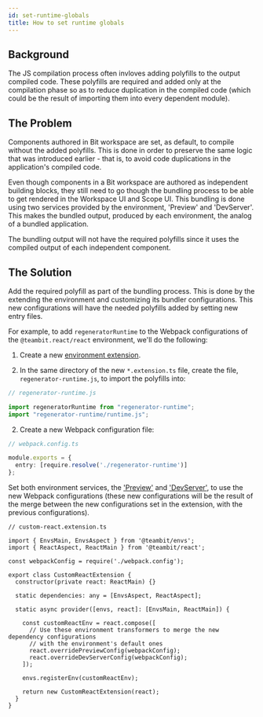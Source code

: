 ```yaml
---
id: set-runtime-globals
title: How to set runtime globals
---
```

## Background
The JS compilation process often invloves adding polyfills to the output compiled code. These polyfills are required and added only at the compilation phase so as to reduce duplication in the compiled code (which could be the result of importing them into every dependent module).

## The Problem
Components authored in Bit workspace are set, as default, to compile without the added polyfills. This is done in order to preserve the same logic that was introduced earlier - that is, to avoid code duplications in the application's compiled code.

Even though components in a Bit workspace are authored as independent building blocks, they still need to go though the bundling process to be able to get rendered in the Workspace UI and Scope UI. This bundling is done using two services provided by the environment, 'Preview' and 'DevServer'. This makes the bundled output, produced by each environment, the analog of a bundled application. 

The bundling output will not have the required polyfills since it uses the compiled output of each independent component.

## The Solution

Add the required polyfill as part of the bundling process. This is done by the extending the environment and customizing its bundler configurations. This new configurations will have the needed polyfills added by setting new entry files.

For example, to add `regeneratorRuntime` to the Webpack configurations of the `@teambit.react/react` environment, we'll do the following:


1. Create a new [environment extension](/docs/environments/build-environment).

2. In the same directory of the new `*.extension.ts` file, create the file, `regenerator-runtime.js`, to import the polyfills into:

```ts
// regenerator-runtime.js

import regeneratorRuntime from "regenerator-runtime";
import "regenerator-runtime/runtime.js";
```

2. Create a new Webpack configuration file:

```ts
// webpack.config.ts

module.exports = {
  entry: [require.resolve('./regenerator-runtime')]
};
```

Set both environment services, the ['Preview'](/docs/environments/environment-services#preview) and ['DevServer'](/docs/environments/environment-services#devserver), to use the new Webpack configurations (these new configurations will be the result of the merge between the new configurations set in the extension, with the previous configurations).

```tsx
// custom-react.extension.ts

import { EnvsMain, EnvsAspect } from '@teambit/envs';
import { ReactAspect, ReactMain } from '@teambit/react';

const webpackConfig = require('./webpack.config');

export class CustomReactExtension {
  constructor(private react: ReactMain) {}

  static dependencies: any = [EnvsAspect, ReactAspect];

  static async provider([envs, react]: [EnvsMain, ReactMain]) {

    const customReactEnv = react.compose([
      // Use these environment transformers to merge the new dependency configurations
      // with the environment's default ones
      react.overridePreviewConfig(webpackConfig);
      react.overrideDevServerConfig(webpackConfig);
    ]);

    envs.registerEnv(customReactEnv);

    return new CustomReactExtension(react);
  }
}
```